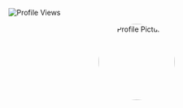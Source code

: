 
![Profile Views](https://komarev.com/ghpvc/?username=nixxcop&color=blue&style=flat)

<style>
    .circle-img {
      width: 150px;             /* Set desired width */
      height: 150px;            /* Set desired height */
      border-radius: 50%;       /* Makes it a circle */
      object-fit: cover;        /* Ensures image fills the shape */
      overflow: hidden;         /* Hide overflow if needed */
    }
  </style>

<p align="center">
  <img src="https://github.com/nixxcop.png" width: 150px;  height: 150px;  border-radius: 50%;  object-fit: cover;  overflow: hidden;  class="circle-img" alt="Profile Picture"/>
</p>






